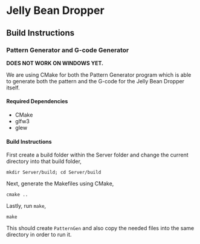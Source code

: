 # Jelly Bean Dropper
## Build Instructions
### Pattern Generator and G-code Generator
**DOES NOT WORK ON WINDOWS YET.**

We are using CMake for both the Pattern Generator program which is able to
generate both the pattern and the G-code for the Jelly Bean Dropper itself.

#### Required Dependencies
- CMake
- glfw3
- glew

#### Build Instructions

First create a build folder within the Server folder and change the current
directory into that build folder,

```console
mkdir Server/build; cd Server/build
```

Next, generate the Makefiles using CMake,

```console
cmake ..
``` 

Lastly, run `make`,

```console
make
``` 

This should create `PatternGen` and also copy the needed files into the same
directory in order to run it.
